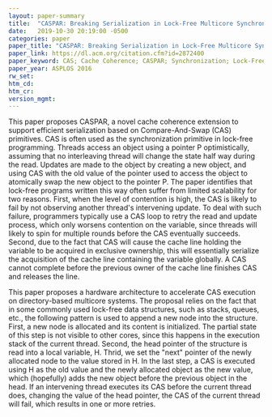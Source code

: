 ```yaml
---
layout: paper-summary
title:  "CASPAR: Breaking Serialization in Lock-Free Multicore Synchronization"
date:   2019-10-30 20:19:00 -0500
categories: paper
paper_title: "CASPAR: Breaking Serialization in Lock-Free Multicore Synchronization"
paper_link: https://dl.acm.org/citation.cfm?id=2872400
paper_keyword: CAS; Cache Coherence; CASPAR; Synchronization; Lock-Free
paper_year: ASPLOS 2016
rw_set: 
htm_cd: 
htm_cr: 
version_mgmt: 
---
```


This paper proposes CASPAR, a novel cache coherence extension to support efficient serialization based on Compare-And-Swap 
(CAS) primitives. CAS is often used as the synchronization primitive in lock-free programming. Threads access an object 
using a pointer P optimistically, assuming that no interleaving thread will change the state half way during the read. 
Updates are made to the object by creating a new object, and using CAS with the old value of the pointer used to access
the object to atomically swap the new object to the pointer P. The paper identifies that lock-free programs written this
way often suffer from limited scalability for two reasons. First, when the level of contention is high, the CAS is likely
to fail by not observing another thread's intervening update. To deal with such failure, programmers typically use a 
CAS loop to retry the read and update process, which only worsens contention on the variable, since threads will likely 
to spin for multiple rounds before the CAS eventually succeeds. Second, due to the fact that CAS will cause the cache line
holding the variable to be acquired in exclusive ownership, this will essentially serialize the acquisition of the cache
line containing the variable globally. A CAS cannot complete before the previous owner of the cache line finishes CAS
and releases the line. 

This paper proposes a hardware architecture to accelerate CAS execution on directory-based multicore systems. The proposal
relies on the fact that in some commonly used lock-free data structures, such as stacks, queues, etc., the following pattern 
is used to append a new node into the structure. First, a new node is allocated and its content is initialized. The partial
state of this step is not visible to other cores, since this happens in the execution stack of the current thread. Second,
the head pointer of the structure is read into a local variable, H. Thrid, we set the "next" pointer of the newly allocated
node to the value stored in H. In the last step, a CAS is executed using H as the old value and the newly allocated object
as the new value, which (hopefully) adds the new object before the previous object in the head. If an intervening thread
executes its CAS before the current thread does, changing the value of the head pointer, the CAS of the current thread
will fail, which results in one or more retries. 